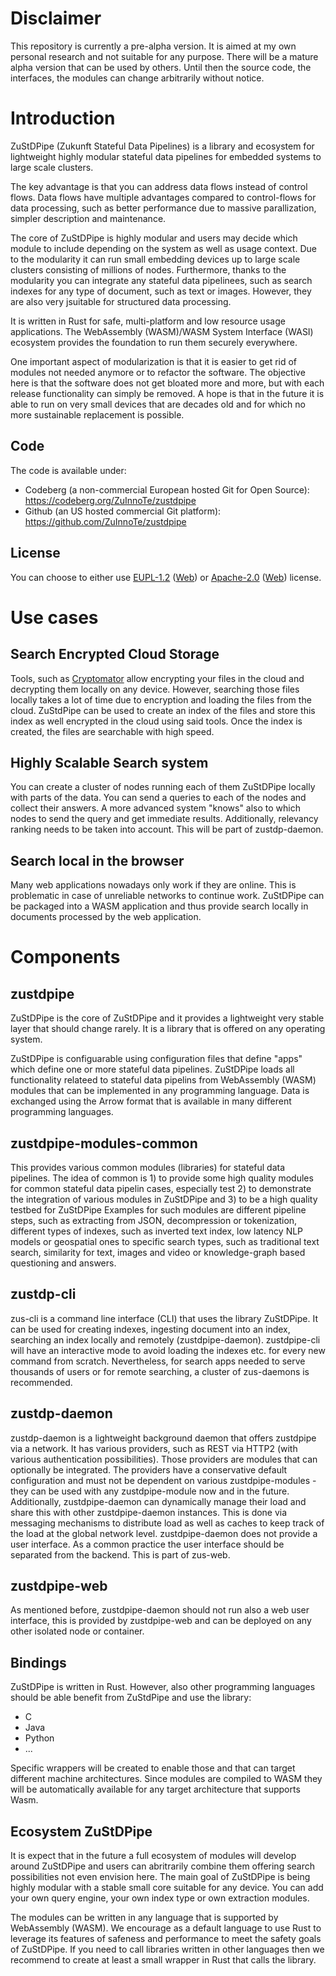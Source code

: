 # Disclaimer
This repository is currently a pre-alpha version. It is aimed at my own personal research and not suitable for any purpose. There will be a mature alpha version that can be used by others. Until then the source code, the interfaces, the modules can change arbitrarily without notice.
# Introduction
ZuStDPipe (Zukunft Stateful Data Pipelines) is a library and ecosystem for lightweight highly modular stateful data pipelines for embedded systems to large scale clusters.

The key advantage is that you can address data flows instead of control flows. Data flows have multiple advantages compared to control-flows for data processing, such as better performance due to massive parallization, simpler description and maintenance.

The core of ZuStDPipe is highly modular and users may decide which module to include depending on the system as well as usage context. 
Due to the modularity it can run  small embedding devices up to large scale clusters consisting of millions of nodes. Furthermore, thanks to the modularity you can
integrate any stateful data pipelinees, such as search indexes for any type of document, such as text or images. However, they are also very jsuitable for structured data processing.

It is written in Rust for safe, multi-platform and low resource usage applications. The WebAssembly (WASM)/WASM System Interface (WASI) ecosystem provides the foundation to run them securely everywhere.

One important aspect of modularization is that it is easier to get rid of modules not needed anymore or to refactor the software. The objective here is that the software does not get bloated more and more, but with each release functionality can simply be removed. A hope is that in the future it is able to run on very small devices that are decades old and for which no more sustainable replacement is possible.

## Code
The code is available under:
* Codeberg (a non-commercial European hosted Git for Open Source): https://codeberg.org/ZuInnoTe/zustdpipe
* Github (an US hosted commercial Git platform): https://github.com/ZuInnoTe/zustdpipe

## License
You can choose to either use [EUPL-1.2](./LICENSE-EUPL-1.2) ([Web](https://spdx.org/licenses/EUPL-1.2.html)) or [Apache-2.0](./LICENSE-Apache-2.0) ([Web](https://spdx.org/licenses/Apache-2.0.html)) license.
# Use cases
## Search Encrypted Cloud Storage
Tools, such as [Cryptomator](https://cryptomator.org/) allow encrypting your files in the cloud and decrypting them locally on any device. However, searching those files locally 
takes a lot of time due to encryption and loading the files from the cloud. ZuStdPipe can be used to create an index of the files and store this index as well encrypted
in the cloud using said tools. Once the index is created, the files are searchable with high speed.
## Highly Scalable Search system
You can create a cluster of nodes running each of them ZuStDPipe locally with parts of the data. You can send a queries to each of the nodes and collect their answers.
A more advanced system "knows" also to which nodes to send the query and get immediate results. Additionally, relevancy ranking needs to be taken into account.
This will be part of zustdp-daemon.
## Search local in the browser
Many web applications nowadays only work if they are online. This is problematic in case of unreliable networks to continue work. ZuStDPipe can be packaged into a WASM application and thus provide search locally in documents processed by the web application.

# Components
## zustdpipe
ZuStDPipe is the core of ZuStDPipe and it provides a lightweight very stable layer that should change rarely. It is a library that is offered on any operating system.

ZuStDPipe is configuarable using configuration files that define "apps" which define one or more stateful data pipelines.
ZuStDPipe loads all functionality relateed to stateful data pipelins from WebAssembly (WASM) modules that can be implemented in any programming language. Data is exchanged using the Arrow format that is available in many different programming languages.

## zustdpipe-modules-common
This provides various common modules (libraries) for stateful data pipelines. The idea of common
is 1) to provide some high quality modules for common stateful data pipelin cases, especially test 2) to demonstrate the integration of various modules in ZuStDPipe and
3) to be a high quality testbed for ZuStDPipe
Examples for such modules are different pipeline steps, such as extracting from JSON, decompression or tokenization, different types of indexes, such as inverted text index, low latency NLP models or geospatial ones to specific search types, such as traditional text search, similarity for text, images and video or knowledge-graph based questioning and answers.
## zustdp-cli
zus-cli is a command line interface (CLI) that uses the library ZuStDPipe. It can be used for creating indexes, ingesting document into an index, searching an index locally and remotely (zustdpipe-daemon). zustdpipe-cli will have an interactive mode to avoid loading the indexes etc. for every new command from scratch. Nevertheless, for search apps needed to serve thousands of users or for remote searching, a cluster of zus-daemons is recommended.
## zustdp-daemon
zustdp-daemon is a lightweight background daemon that offers zustdpipe via a network. It has various providers, such as REST via HTTP2 (with various authentication possibilities). Those providers are modules that can optionally be integrated. The providers have a conservative default configuration and must not be dependent on various zustdpipe-modules - they can be used with any zustdpipe-module now and in the future.
Additionally, zustdpipe-daemon can dynamically manage their load and share this with other zustdpipe-daemon instances. This is done via messaging mechanisms to distribute load as well as caches to keep track of the load at the global network level. 
zustdpipe-daemon does not provide a user interface. As a common practice the user interface should be separated from the backend. This is part of zus-web. 
## zustdpipe-web
As mentioned before, zustdpipe-daemon should not run also a web user interface, this is provided by zustdpipe-web and can be deployed on any other isolated node or container.

## Bindings
ZuStDPipe is written in Rust. However, also other programming languages should be able benefit from ZuStdPipe and use the library:
* C
* Java
* Python
* ...

Specific wrappers will be created to enable those and that can target different machine architectures. Since modules are compiled to WASM they will be automatically available for any target architecture that supports Wasm.


## Ecosystem ZuStDPipe
It is expect that in the future a full ecosystem of modules will develop around ZuStDPipe and users can abritrarily combine them offering search possibilities not even envision here. The main goal of ZuStDPipe is being highly modular with a stable small core suitable for any device. You can add your own query engine, your own index type or own extraction modules.

The modules can be written in any language that is supported by WebAssembly (WASM). We encourage as a default language to use Rust to leverage its features of safeness and performance to meet the safety goals of ZuStDPipe. If you need to call libraries written in other languages then we recommend to create at least a small wrapper in Rust that calls the library. 
